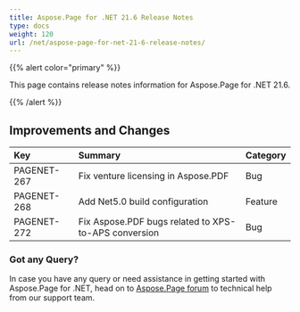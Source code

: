 ```yaml
---
title: Aspose.Page for .NET 21.6 Release Notes
type: docs
weight: 120
url: /net/aspose-page-for-net-21-6-release-notes/
---
```


{{% alert color="primary" %}}

This page contains release notes information for Aspose.Page for .NET 21.6.

{{% /alert %}}
## **Improvements and Changes**

|**Key**|**Summary**|**Category**|
| :- | :- | :- |
|PAGENET-267|Fix venture licensing in Aspose.PDF|Bug|
|PAGENET-268|Add Net5.0 build configuration|Feature|
|PAGENET-272|Fix Aspose.PDF bugs related to XPS-to-APS conversion|Bug|

### **Got any Query?**
In case you have any query or need assistance in getting started with Aspose.Page for .NET, head on to [Aspose.Page forum](https://forum.aspose.com/c/page/39) to technical help from our support team.
